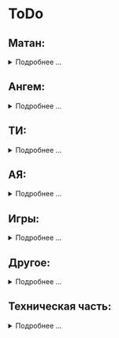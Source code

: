 # ToDo

## Матан:

<details>
<summary>Подробнее ...</summary>

- [X] **Базовый строковый калькулятор**
- Калькулятор производных и пределов функций
- Поиск минимума и максимума функции на отрезке
- Разложение в ряд Тейлора
- Рисователь графиков функций

</details>

## Ангем:

<details>
<summary>Подробнее ...</summary>

- Матрицы, определители и операции над ними
- Решение матричных уравнений
- Векторы и операции над ними
- Поверхности 1-го и 2-го порядков
- [X] **Решение СЛАУ**
- Комклексные числа

</details>

## ТИ:

<details>
<summary>Подробнее ...</summary>

- Множества и операции над ними
- Логические формулы, упрощение
- [X] **Комбинаторные элементы**
- [X] **Алгоритм Евклида**
- [X] **Функция Эйлера**
- [X] **Решение сравнений**
- Графы

</details>

## АЯ:

<details>
<summary>Подробнее ...</summary>

- Перевод в различные системы счисления
- Массив
- Вектор
- [X] **Строка**
- Стэк
- Список
- Очередь
- Очередь с приоритетами
- Куча
- Мэп
- Сэт
- Мультимэп
- Мультисэт
- Неупорядоченный мэп
- Неупорядоченный сэт
- Неупорядоченный мультимэп
- Неупорядоченный мультисэт
- Двоичное дерево поиска
- АВЛ дерево
- Красно-чёрное дерево
- Итератор
- Умный указатель
- Сортировки
- Алгоритмы поиска
- Параллельные сортировки и параллельное программирование
- Сетевое программирование
- Функциональное программирование
- Паттерны проектирования

</details>

## Игры:

<details>
<summary>Подробнее ...</summary>

- Шашки
- [X] **Шахматы**
- Дурак
- Крестики-нолики
- 2048
- Тамагочи
- Текстовые РПГ
- Прохождение лабиринтов
- [X] **Тетрис**
- [X] **Змейка**
- [X] **Быки и коровы**
- Пятнашки
- Камень, ножницы, бумага
- Танчики
- Судоку
- Клон майнкрафта

</details>

## Другое:

<details>
<summary>Подробнее ...</summary>

- Сетевой чат
- Мессенеджер
- 3d шутер
- Генератор лабиринтов
- Алгоритм поиска выхода из лабиринта
- Чат-бот
- [X] **Измеритель времени работы алгоритмов**
- Шифратор текстов
- Генератор паролей
- Хранилище паролей
- Текстовый редактор
- Браузер
- Архиватор
- Графический редактор
- Переводчик
- Файловый менеджер
- Книжная читалка
- Симуляция колонии
- Борьба ИИ

</details>

## Техническая часть:

<details>
<summary>Подробнее ...</summary>

- [X] **Разобраться с редакториванием .md файлов**    
    - [О markdown](https://github.com/GnuriaN/format-README)
- [X] **Разобраться с системой документирования Doxygen**
- [X] **Разобраться с Gtest, catch**
- [X] **Разобраться с системой удалённого тестирования Travis**
- [X] **Разобраться с Boost**
- [X] **Разобраться с QT**
- [X] **Разобраться с Github**
- [X] **Разобраться с соглашенем о кодировании от Google и CodeStyl'ом**
- [X] **Разобраться с системой сброки прокетов CMake**
- [X] **Разобраться с работой в командной строке Linux**
- [X] **Разобраться с valgrind и godbolt**
- [X] **Разобраться с Slack (один из видов CRM)**
- [X] **Разобраться с методологиями разработки ПО**
- [X] **Разобраться с Docker**
- Разобраться с пакетными менеджерами и удалённой подгрузкой проектов
- Разобраться с видами лицензий
- Разобраться с написанием скриптов .sh
- Разобраться с написанием скриптов на Python

</details>
